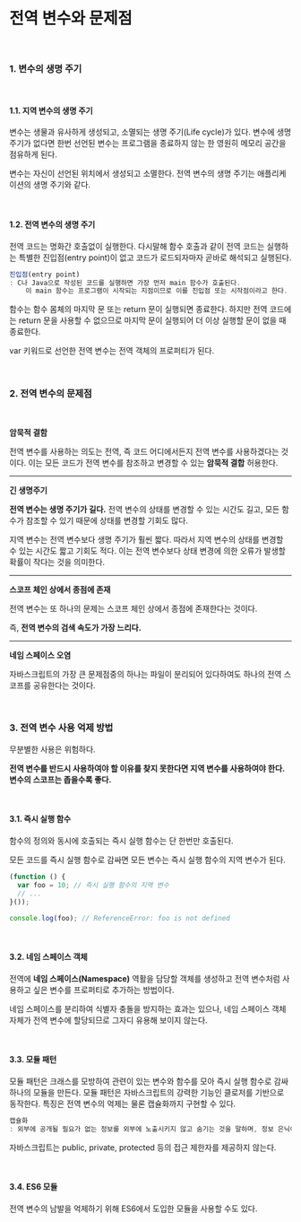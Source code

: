 # 전역 변수와 문제점

<br>

### 1. 변수의 생명 주기

<br>

#### 1.1. 지역 변수의 생명 주기

변수는 생물과 유사하게 생성되고, 소멸되는 생명 주기(Life cycle)가 있다. 변수에 생명 주기가 없다면 한번 선언된 변수는 프로그램을 종료하지 않는 한 영원히 메모리 공간을 점유하게 된다.

변수는 자신이 선언된 위치에서 생성되고 소멸한다. 전역 변수의 생명 주기는 애플리케이션의 생명 주기와 같다.



<br>

#### 1.2. 전역 변수의 생명 주기

전역 코드는 명화간 호출없이 실행한다. 다시말해 함수 호출과 같이 전역 코드는 실행하는 특별한 진입점(entry point)이 없고 코드가 로드되자마자 곧바로 해석되고 실행된다.

~~~javascript
진입점(entry point)
: C나 Java으로 작성된 코드를 실행하면 가장 먼저 main 함수가 호출된다. 
	이 main 함수는 프로그램이 시작되는 지점이므로 이를 진입점 또는 시작점이라고 한다.
~~~

함수는 함수 몸체의 마지막 문 또는 return 문이 실행되면 종료한다. 하지만 전역 코드에는 return 문을 사용할 수 없으므로 마지막 문이 실행되어 더 이상 실행할 문이 없을 때 종료한다.

var 키워드로 선언한 전역 변수는 전역 객체의 프로퍼티가 된다. 



<br>

### 2. 전역 변수의 문제점

<br>

**암묵적 결함**

전역 변수를 사용하는 의도는 전역, 즉 코드 어디에서든지 전역 변수를 사용하겠다는 것이다. 이는 모든 코드가 전역 변수를 참조하고 변경할 수 있는 **암묵적 결합** 허용한다.

---

**긴 생명주기**

**전역 변수는 생명 주기가 길다.** 전역 변수의 상태를 변경할 수 있는 시간도 길고, 모든 함수가 참조할 수 있기 때문에 상태를 변경할 기회도 많다.

지역 변수는 전역 변수보다 생명 주기가 훨씬 짧다. 따라서 지역 변수의 상태를 변경할 수 있는 시간도 짧고 기회도 적다. 이는 전역 변수보다 상태 변경에 의한 오류가 발생할 확률이 작다는 것을 의미한다.

---

**스코프 체인 상에서 종점에 존재**

전역 변수는 또 하나의 문제는 스코프 체인 상에서 종점에 존재한다는 것이다.

즉, **전역 변수의 검색 속도가 가장 느리다.**

---

**네임 스페이스 오염**

자바스크립트의 가장 큰 문제점중의 하나는 파일이 분리되어 있다하여도 하나의 전역 스코프를 공유한다는 것이다.



<br>

### 3. 전역 변수 사용 억제 방법

무분별한 사용은 위험하다. 

**전역 변수를 반드시 사용하여야 할 이유를 찾지 못한다면 지역 변수를 사용하여야 한다. 변수의 스코프는 좁을수록 좋다.**

<br>

#### 3.1. 즉시 실행 함수

함수의 정의와 동시에 호출되는 즉시 실행 함수는 단 한번만 호출된다.

모든 코드를 즉시 실행 함수로 감싸면 모든 변수는 즉시 실행 함수의 지역 변수가 된다.

~~~javascript
(function () {
  var foo = 10; // 즉시 실행 함수의 지역 변수
  // ...
}());

console.log(foo); // ReferenceError: foo is not defined
~~~

<br>

#### 3.2. 네임 스페이스 객체

전역에 **네임 스페이스(Namespace)** 역활을 담당할 객체를 생성하고 전역 변수처럼 사용하고 싶은 변수를 프로퍼티로 추가하는 방법이다.

네임 스페이스를 분리하여 식별자 충돌을 방지하는 효과는 있으나, 네임 스페이스 객체 자체가 전역 변수에 할당되므로 그자디 유용해 보이지 않는다.

<br>

#### 3.3. 모듈 패턴

모듈 패턴은 크래스를 모방하여 관련이 있는 변수와 함수를 모아 즉시 실행 함수로 감싸 하나의 모듈을 만든다. 모듈 패턴은 자바스크립트의 강력한 기능인 클로저를 기반으로 동작한다. 특징은 전역 변수의 억제는 물론 캡슐화까지 구현할 수 있다.

~~~javascript
캡슐화
: 외부에 공개될 필요가 없는 정보를 외부에 노출시키지 않고 숨기는 것을 말하며, 정보 은닉이라 한다.
~~~

자바스크립트는 public, private, protected 등의 접근 제한자를 제공하지 않는다.

<br>

#### 3.4. ES6 모듈

전역 변수의 남발을 억제하기 위해 ES6에서 도입한 모듈을 사용할 수도 있다. 